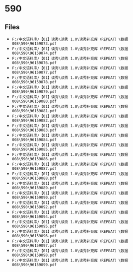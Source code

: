 # 590

## Files

- `F:/中文语料库/【01】读秀\读秀 1.0\读秀补充库（REPEAT）\数据008\590\96159073.pdf`
- `F:/中文语料库/【01】读秀\读秀 1.0\读秀补充库（REPEAT）\数据008\590\96159074.pdf`
- `F:/中文语料库/【01】读秀\读秀 1.0\读秀补充库（REPEAT）\数据008\590\96159076.pdf`
- `F:/中文语料库/【01】读秀\读秀 1.0\读秀补充库（REPEAT）\数据008\590\96159077.pdf`
- `F:/中文语料库/【01】读秀\读秀 1.0\读秀补充库（REPEAT）\数据008\590\96159078.pdf`
- `F:/中文语料库/【01】读秀\读秀 1.0\读秀补充库（REPEAT）\数据008\590\96159079.pdf`
- `F:/中文语料库/【01】读秀\读秀 1.0\读秀补充库（REPEAT）\数据008\590\96159080.pdf`
- `F:/中文语料库/【01】读秀\读秀 1.0\读秀补充库（REPEAT）\数据008\590\96159081.pdf`
- `F:/中文语料库/【01】读秀\读秀 1.0\读秀补充库（REPEAT）\数据008\590\96159082.pdf`
- `F:/中文语料库/【01】读秀\读秀 1.0\读秀补充库（REPEAT）\数据008\590\96159083.pdf`
- `F:/中文语料库/【01】读秀\读秀 1.0\读秀补充库（REPEAT）\数据008\590\96159084.pdf`
- `F:/中文语料库/【01】读秀\读秀 1.0\读秀补充库（REPEAT）\数据008\590\96159085.pdf`
- `F:/中文语料库/【01】读秀\读秀 1.0\读秀补充库（REPEAT）\数据008\590\96159086.pdf`
- `F:/中文语料库/【01】读秀\读秀 1.0\读秀补充库（REPEAT）\数据008\590\96159087.pdf`
- `F:/中文语料库/【01】读秀\读秀 1.0\读秀补充库（REPEAT）\数据008\590\96159088.pdf`
- `F:/中文语料库/【01】读秀\读秀 1.0\读秀补充库（REPEAT）\数据008\590\96159089.pdf`
- `F:/中文语料库/【01】读秀\读秀 1.0\读秀补充库（REPEAT）\数据008\590\96159090.pdf`
- `F:/中文语料库/【01】读秀\读秀 1.0\读秀补充库（REPEAT）\数据008\590\96159092.pdf`
- `F:/中文语料库/【01】读秀\读秀 1.0\读秀补充库（REPEAT）\数据008\590\96159094.pdf`
- `F:/中文语料库/【01】读秀\读秀 1.0\读秀补充库（REPEAT）\数据008\590\96159095.pdf`
- `F:/中文语料库/【01】读秀\读秀 1.0\读秀补充库（REPEAT）\数据008\590\96159096.pdf`
- `F:/中文语料库/【01】读秀\读秀 1.0\读秀补充库（REPEAT）\数据008\590\96159097.pdf`
- `F:/中文语料库/【01】读秀\读秀 1.0\读秀补充库（REPEAT）\数据008\590\96159098.pdf`
- `F:/中文语料库/【01】读秀\读秀 1.0\读秀补充库（REPEAT）\数据008\590\96159099.pdf`
